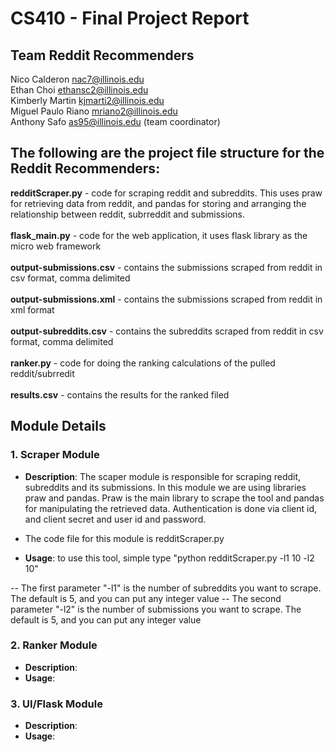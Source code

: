 # <b>CS410 - Final Project Report</b>

## <b>Team Reddit Recommenders</b>

Nico Calderon nac7@illinois.edu</br>
Ethan Choi ethansc2@illinois.edu</br>
Kimberly Martin kjmarti2@illinois.edu</br>
Miguel Paulo Riano mriano2@illinois.edu</br>
Anthony Safo as95@illinois.edu (team coordinator)

## The following are the project file structure for the Reddit Recommenders:

<b>redditScraper.py</b> - code for scraping reddit and subreddits. This uses praw for retrieving data from reddit, and pandas for storing and arranging the relationship between reddit, subrreddit and submissions.</br></br>
<b>flask_main.py</b> - code for the web application, it uses flask library as the micro web framework</br></br>
<b>output-submissions.csv</b> - contains the submissions scraped from reddit in csv format, comma delimited</br></br>
<b>output-submissions.xml</b> - contains the submissions scraped from reddit in xml format</br></br>
<b>output-subreddits.csv</b> - contains the subreddits scraped from reddit in csv format, comma delimited</br></br>
<b>ranker.py</b> - code for doing the ranking calculations of the pulled reddit/subrredit</br></br>
<b>results.csv</b> - contains the results for the ranked filed</br>

## Module Details

### 1. Scraper Module</br>

- <b>Description</b>: The scaper module is responsible for scraping reddit, subreddits and its submissions. In this module we are using libraries praw and pandas. Praw is the main library to scrape the tool and pandas for manipulating the retrieved data. Authentication is done via client id, and client secret and user id and password.</br>

- The code file for this module is redditScraper.py

- <b>Usage</b>: to use this tool, simple type "python redditScraper.py -l1 10 -l2 10"

-- The first parameter "-l1" is the number of subreddits you want to scrape. The default is 5, and you can put any integer value
-- The second parameter "-l2" is the number of submissions you want to scrape. The default is 5, and you can put any integer value

### 2. Ranker Module</br>

- <b>Description</b>: 
- <b>Usage</b>: 

### 3. UI/Flask Module</br>

- <b>Description</b>: 
- <b>Usage</b>:
